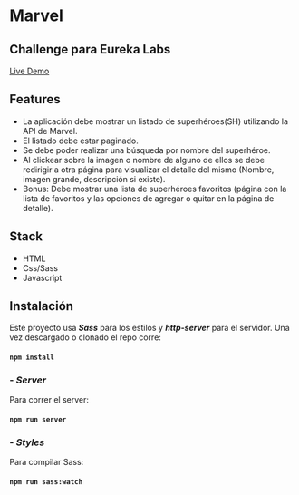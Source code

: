 # Marvel

## Challenge para Eureka Labs

[Live Demo](https://agostina-marvel.netlify.app/)

## Features

- La aplicación debe mostrar un listado de superhéroes(SH) utilizando la API de Marvel.
- El listado debe estar paginado.
- Se debe poder realizar una búsqueda por nombre del superhéroe.
- Al clickear sobre la imagen o nombre de alguno de ellos se debe redirigir a otra página para visualizar el detalle del mismo (Nombre, imagen grande, descripción si existe).
- Bonus: Debe mostrar una lista de superhéroes favoritos (página con la lista de favoritos y las opciones de agregar o quitar en la página de detalle).

## Stack

- HTML
- Css/Sass
- Javascript

## Instalación

Este proyecto usa **_Sass_** para los estilos y **_http-server_** para el servidor. Una vez descargado o clonado el repo corre:

#### `npm install`

### - _Server_

Para correr el server:

#### `npm run server`

### - _Styles_

Para compilar Sass:

#### `npm run sass:watch`

